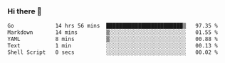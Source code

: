 ### Hi there 👋

<!--
**yeya24/yeya24** is a ✨ _special_ ✨ repository because its `README.md` (this file) appears on your GitHub profile.

Here are some ideas to get you started:

- 🔭 I’m currently working on ...
- 🌱 I’m currently learning ...
- 👯 I’m looking to collaborate on ...
- 🤔 I’m looking for help with ...
- 💬 Ask me about ...
- 📫 How to reach me: ...
- 😄 Pronouns: ...
- ⚡ Fun fact: ...
-->

<!--START_SECTION:waka-->

```txt
Go             14 hrs 56 mins  ████████████████████████▒   97.35 %
Markdown       14 mins         ▒░░░░░░░░░░░░░░░░░░░░░░░░   01.55 %
YAML           8 mins          ▒░░░░░░░░░░░░░░░░░░░░░░░░   00.88 %
Text           1 min           ░░░░░░░░░░░░░░░░░░░░░░░░░   00.13 %
Shell Script   0 secs          ░░░░░░░░░░░░░░░░░░░░░░░░░   00.02 %
```

<!--END_SECTION:waka-->
